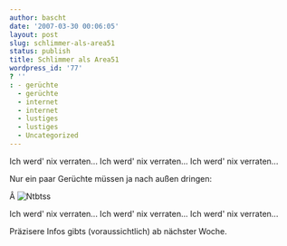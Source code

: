 ```yaml
---
author: bascht
date: '2007-03-30 00:06:05'
layout: post
slug: schlimmer-als-area51
status: publish
title: Schlimmer als Area51
wordpress_id: '77'
? ''
: - gerüchte
  - gerüchte
  - internet
  - internet
  - lustiges
  - lustiges
  - Uncategorized
---
```


Ich werd' nix verraten... Ich werd' nix verraten... Ich werd' nix
verraten...

Nur ein paar Gerüchte müssen ja nach außen dringen:

Â ![Ntbtss](http://www.bascht.com/uploads/2007/03/ntbtss.jpg)

Ich werd' nix verraten... Ich werd' nix verraten... Ich werd' nix
verraten...

Präzisere Infos gibts (voraussichtlich) ab nächster Woche.




